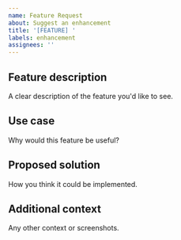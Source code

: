 ```yaml
---
name: Feature Request
about: Suggest an enhancement
title: '[FEATURE] '
labels: enhancement
assignees: ''
---
```


## Feature description
A clear description of the feature you'd like to see.

## Use case
Why would this feature be useful?

## Proposed solution
How you think it could be implemented.

## Additional context
Any other context or screenshots.

